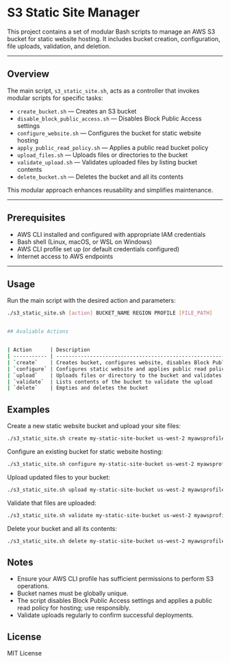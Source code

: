 # S3 Static Site Manager

This project contains a set of modular Bash scripts to manage an AWS S3 bucket for static website hosting. It includes bucket creation, configuration, file uploads, validation, and deletion.

---

## Overview

The main script, `s3_static_site.sh`, acts as a controller that invokes modular scripts for specific tasks:

- `create_bucket.sh` — Creates an S3 bucket  
- `disable_block_public_access.sh` — Disables Block Public Access settings  
- `configure_website.sh` — Configures the bucket for static website hosting  
- `apply_public_read_policy.sh` — Applies a public read bucket policy  
- `upload_files.sh` — Uploads files or directories to the bucket  
- `validate_upload.sh` — Validates uploaded files by listing bucket contents  
- `delete_bucket.sh` — Deletes the bucket and all its contents  

This modular approach enhances reusability and simplifies maintenance.

---

## Prerequisites

- AWS CLI installed and configured with appropriate IAM credentials  
- Bash shell (Linux, macOS, or WSL on Windows)  
- AWS CLI profile set up (or default credentials configured)  
- Internet access to AWS endpoints  

---

## Usage

Run the main script with the desired action and parameters:

```bash
./s3_static_site.sh [action] BUCKET_NAME REGION PROFILE [FILE_PATH]


## Avaliable Actions


| Action      | Description                                                                                                                              | FILE\_PATH Required?  |
| ----------- | ---------------------------------------------------------------------------------------------------------------------------------------- | --------------------- |
| `create`    | Creates bucket, configures website, disables Block Public Access, applies public read policy, uploads files (optional), validates upload | Optional (for upload) |
| `configure` | Configures static website and applies public read policy                                                                                 | No                    |
| `upload`    | Uploads files or directory to the bucket and validates                                                                                   | Yes                   |
| `validate`  | Lists contents of the bucket to validate the upload                                                                                      | No                    |
| `delete`    | Empties and deletes the bucket                                                                                                           | No                    |
```


## Examples

Create a new static website bucket and upload your site files:
```bash
./s3_static_site.sh create my-static-site-bucket us-west-2 myawsprofile ./site-folder
```

Configure an existing bucket for static website hosting:
```bash
./s3_static_site.sh configure my-static-site-bucket us-west-2 myawsprofile
```

Upload updated files to your bucket:
```bash
./s3_static_site.sh upload my-static-site-bucket us-west-2 myawsprofile ./site-folder
```

Validate that files are uploaded:
```bash
./s3_static_site.sh validate my-static-site-bucket us-west-2 myawsprofile
```

Delete your bucket and all its contents:
```bash
./s3_static_site.sh delete my-static-site-bucket us-west-2 myawsprofile
```

## Notes

- Ensure your AWS CLI profile has sufficient permissions to perform S3 operations.
- Bucket names must be globally unique.
- The script disables Block Public Access settings and applies a public read policy for hosting; use responsibly.
- Validate uploads regularly to confirm successful deployments.


## License
MIT License
